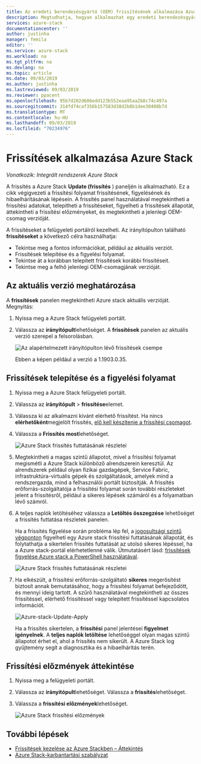 ```yaml
---
title: Az eredeti berendezésgyártó (OEM) frissítésének alkalmazása Azure Stackra | Microsoft Docs
description: Megtudhatja, hogyan alkalmazhat egy eredeti berendezésgyártó (OEM) frissítést Azure Stackra.
services: azure-stack
documentationcenter: ''
author: justinha
manager: femila
editor: ''
ms.service: azure-stack
ms.workload: na
ms.tgt_pltfrm: na
ms.devlang: na
ms.topic: article
ms.date: 09/03/2019
ms.author: justinha
ms.lastreviewed: 09/03/2019
ms.reviewer: ppacent
ms.openlocfilehash: 95b7d202d686edd123b552eaa95aa2b8c74c497a
ms.sourcegitcommit: 314fd74caf356b157583d38d2b8b1dee30408b7d
ms.translationtype: MT
ms.contentlocale: hu-HU
ms.lasthandoff: 09/03/2019
ms.locfileid: "70234976"
---
```

# <a name="apply-updates-in-azure-stack"></a>Frissítések alkalmazása Azure Stack

*Vonatkozik: Integrált rendszerek Azure Stack*

A frissítés a Azure Stack **Update (frissítés** ) paneljén is alkalmazható. Ez a cikk végigvezeti a frissítési folyamat frissítésének, figyelésének és hibaelhárításának lépésein. A frissítés panel használatával megtekintheti a frissítési adatokat, telepítheti a frissítéseket, figyelheti a frissítések állapotát, áttekintheti a frissítési előzményeket, és megtekintheti a jelenlegi OEM-csomag verzióját.

A frissítéseket a felügyeleti portálról kezelheti. Az irányítópulton található **frissítéseket** a következő célra használhatja:

-   Tekintse meg a fontos információkat, például az aktuális verziót.
-   Frissítések telepítése és a figyelési folyamat.
-   Tekintse át a korábban telepített frissítések korábbi frissítéseit.
-   Tekintse meg a felhő jelenlegi OEM-csomagjának verzióját.

## <a name="determine-the-current-version"></a>Az aktuális verzió meghatározása

A **frissítések** panelen megtekintheti Azure stack aktuális verzióját. Megnyitás:

1.  Nyissa meg a Azure Stack felügyeleti portált.

2.  Válassza az **irányítópult**lehetőséget. A **frissítések** panelen az aktuális verzió szerepel a felsorolásban.

    ![Az alapértelmezett irányítópulton lévő frissítések csempe](./media/azure-stack-update-apply/image1.png)

    Ebben a képen például a verzió a 1.1903.0.35.

## <a name="install-updates-and-monitor-progress"></a>Frissítések telepítése és a figyelési folyamat

1.  Nyissa meg a Azure Stack felügyeleti portált.

2.  Válassza az **irányítópult** > **frissítése**elemet.

3.  Válassza ki az alkalmazni kívánt elérhető frissítést. Ha nincs **elérhetőként**megjelölt frissítés, [elő kell készítenie a frissítési csomagot](azure-stack-update-prepare-package.md).

4.  Válassza a **Frissítés most**lehetőséget.

    ![Azure Stack frissítés futtatásának részletei](./media/azure-stack-update-apply/image2.png)

5.  Megtekintheti a magas szintű állapotot, mivel a frissítési folyamat megismétli a Azure Stack különböző alrendszerein keresztül. Az alrendszerek például olyan fizikai gazdagépek, Service Fabric, infrastruktúra-virtuális gépek és szolgáltatások, amelyek mind a rendszergazda, mind a felhasználói portált biztosítják. A frissítés erőforrás-szolgáltatója a frissítési folyamat során további részleteket jelent a frissítésről, például a sikeres lépések számáról és a folyamatban lévő számról.

6.  A teljes naplók letöltéséhez válassza a **Letöltés összegzése** lehetőséget a frissítés futtatása részletek panelen.

    Ha a frissítés figyelése során probléma lép fel, a [jogosultsági szintű végponton](https://docs.microsoft.com/azure-stack/operator/azure-stack-privileged-endpoint) figyelheti egy Azure stack frissítési futtatásának állapotát, és folytathatja a sikertelen frissítés futtatását az utolsó sikeres lépéssel, ha a Azure stack-portál elérhetetlenné válik. Útmutatásért lásd: [frissítések figyelése Azure stack a PowerShell használatával](azure-stack-update-monitor.md).

    ![Azure Stack frissítés futtatásának részletei](./media/azure-stack-update-apply/image3.png)

7.  Ha elkészült, a frissítési erőforrás-szolgáltató **sikeres** megerősítést biztosít annak bemutatásához, hogy a frissítési folyamat befejeződött, és mennyi ideig tartott. A szűrő használatával megtekintheti az összes frissítéssel, elérhető frissítéssel vagy telepített frissítéssel kapcsolatos információt.

    ![Azure-stack-Update-Apply](./media/azure-stack-update-apply/image4.png)

    Ha a frissítés sikertelen, a **frissítési** panel jelentései **figyelmet igényelnek**. A **teljes naplók letöltése** lehetőséggel olyan magas szintű állapotot érhet el, ahol a frissítés nem sikerült. A Azure Stack log gyűjtemény segít a diagnosztika és a hibaelhárítás terén.

## <a name="review-update-history"></a>Frissítési előzmények áttekintése

1.  Nyissa meg a felügyeleti portált.

2.  Válassza az **irányítópult**lehetőséget. Válassza a **frissítés**lehetőséget.

3.  Válassza a **frissítési előzmények**lehetőséget.

    ![Azure Stack frissítési előzmények](./media/azure-stack-update-apply/image7.png)

## <a name="next-steps"></a>További lépések

-   [Frissítések kezelése az Azure Stackben – Áttekintés](https://docs.microsoft.com/azure-stack/operator/azure-stack-updates)  
-   [Azure Stack-karbantartási szabályzat](https://docs.microsoft.com/azure-stack/operator/azure-stack-servicing-policy)  
